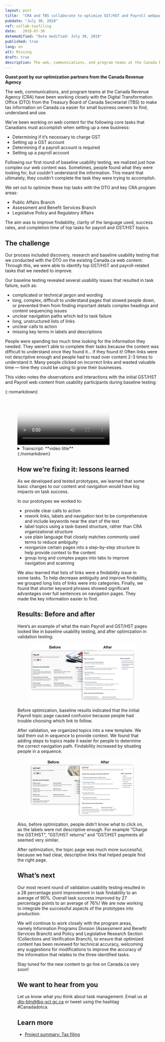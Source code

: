 ```yaml
---
layout: post
title:  "CRA and TBS collaborate to optimize GST/HST and Payroll webpage content"
pubdate: "July 30, 2018"
ref: collab-taxfiling
date:   2018-07-30
datemodified: "Date modified: July 30, 2018"
published: true
lang: en
alt: Missing
draft: true
description: The web, communications, and program teams at the Canada Revenue Agency (CRA) have been working closely with the Digital Transformation Office (DTO) from the Treasury Board of Canada Secretariat (TBS) to make tax information on Canada.ca easier for small business owners to find, understand and use.
---
```


<b>Guest post by our optimization partners from the Canada Revenue Agency</b>

The web, communications, and program teams at the Canada Revenue Agency (CRA) have been working closely with the Digital Transformation Office (DTO) from the Treasury Board of Canada Secretariat (TBS) to make tax information on Canada.ca easier for small business owners to find, understand and use.

We’ve been working on web content for the following core tasks that Canadians must accomplish when setting up a new business:

* Determining if it’s necessary to charge GST
* Setting up a GST account
* Determining if a payroll account is required
* Setting  up a payroll account

Following our first round of baseline usability testing, we realized just how complex our web content was. Sometimes, people found what they were looking for, but couldn't understand the information. This meant that ultimately, they couldn't complete the task they were trying to accomplish.

We set out to optimize these top tasks with the DTO and key CRA program areas:

* Public Affairs Branch 
* Assessment and Benefit Services Branch 
* Legislative Policy and Regulatory Affairs 

The aim was to improve findability, clarity of the language used, success rates, and completion time of top tasks for payroll and GST/HST topics.

## The challenge ##

Our process included discovery, research and baseline usability testing that we conducted with the DTO on the existing Canada.ca web content. Through this, we were able to identify top GST/HST and payroll-related tasks that we needed to improve. 

Our baseline testing revealed several usability issues that resulted in task failure, such as: 

* complicated or technical jargon and wording 
* long, complex, difficult to understand pages that slowed people down, or prevented them from finding important details
complex headings and content sequencing issues
* unclear navigation paths which led to task failure
* long, unstructured lists of links
* unclear calls to action
* missing key terms in labels and descriptions

People were spending too much time looking for the information they needed. They weren’t able to complete their tasks because the content was difficult to understand once they found it… if they found it! Often links were not descriptive enough and people had to read over content 2-3 times to understand it. Many people clicked on incorrect links and wasted valuable time — time they could be using to grow their businesses.

This video notes the observations and interactions with the initial GST/HST and Payroll web content from usability participants during baseline testing:

 {::nomarkdown}
<figure class="wb-mltmd wb-init video cc_on">
	<video poster="/images/dates-matter/old-content-video-poster.jpg" title="Thinking information is out of date">
		<source type="video/mp4" src="/images/dates-matter/trust-of-old-content-en.mp4" />
		<track src="#inline-captions" kind="captions" data-type="text/html" srclang="en" label="English" />
	</video>

<figcaption>
<details>
				<summary>Transcript: **video title**</summary>
	<p>(Participant)</p>
	
(Video showing someone looking at the “Payroll overview” page on Canada.ca. Participant scrolls up and down slightly)
I don’t see very…
(Participant click into a page called “RC4110 Employee or self-employed?”)
That’s not helpful. Yeah it’s not obvious from here...

 (Moderator) 

Right

(Participant)

…where to find the information

(Participant clicks the “back” button and is back on the “Payroll overview” page. They scroll up and down the page then hover mouse over a link titled “Employer responsibilities- the payroll steps”)

It should be in employer responsibilities… 

(Scrolls down the page again and then scrolls back up to the link titled “Employer responsibilities- the payroll steps”)

…but I don’t really see

(Clicks on the link titled “Employer responsibilities- the payroll steps” and ends up on that page. Starts to read out steps on the page)

“Determine your status”…

(Scrolls down the page and back up. Hovers over the word “employeer” under the first step which is called “Step 1: Determining your status)

Obviously you’re an employer but I need more information

(Clicks on the word “employeer” which is a link to another page called “Are you an employer?”. Scrolls down the page slowly until they get to the bottom)

Alright well that’s not very useful

</details>
</figcaption>
 {:/nomarkdown}
 
## How we’re fixing it: lessons learned ##

As we developed and tested prototypes, we learned that some basic changes to our content and navigation would have big impacts on task success.

In our prototypes we worked to: 

* provide clear calls to action 
* rework links, labels and navigation text to be comprehensive and include keywords near the start of the text
* label topics using a task-based structure, rather than CRA organizational structure
* use plain language that closely matches commonly used terms to reduce ambiguity
* reorganize certain pages into a step-by-step structure to help provide context to the content
* group long and complex pages into tabs to improve navigation and scanning 

We also learned that lists of links were a findability issue in some tasks. To help decrease ambiguity and improve findability, we grouped long lists of links were into categories. Finally, we found that shorter keyword phrases showed significant advantages over full sentences on navigation pages. They made the key information easier to find.


## Results: Before and after ##

Here’s an example of what the main Payroll and GST/HST pages looked like in baseline usability testing, and after optimization in validation testing:



<figure>
<img class="img-responsive" alt="MISSING" src="/images/taxes-impots/payroll-before-after-en.png">
</figure>

Before optimization, baseline results indicated that the initial Payroll topic page caused confusion because people had trouble choosing which link to follow. 

After validation, we organized topics into a new template. We laid them out in sequence to provide context. We found that adding steps to topics made it easier for people to determine the correct navigation path. Findability increased by situating people in a sequence.

<figure>
<img class="img-responsive" alt="MISSING" src="/images/taxes-impots/gsthst-before-after-en.png">
</figure>

Also, before optimization, people didn’t know what to click on, as the labels were not descriptive enough. For example “Charge the GST/HST”, “GST/HST returns” and “GST/HST payments all seemed very similar.

After optimization, the topic page was much more successful, because we had clear, descriptive links that helped people find the right page.

## What’s next ##

Our most recent round of validation usability testing resulted in a 28 percentage point improvement in task findability to an average of 90%. Overall task success improved by 27 percentage points to an average of 76%! We are now working to integrate the successful aspects of the prototypes into production. 

We will continue to work closely with the program areas, namely Information Programs Division (Assessment and Benefit Services Branch) and Policy and Legislative Research Section (Collections and Verification Branch), to ensure that optimized content has been reviewed for technical accuracy, welcoming any suggestions for modifications to improve the accuracy of the information that relates to the three identified tasks. 

Stay tuned for the new content to go live on Canada.ca very soon!

## We want to hear from you ##
Let us know what you think about task management. Email us at [dto-btn@tbs-sct.gc.ca](mailto:dto-btn@tbs-sct.gc.ca) or tweet using the hashtag #Canadadotca.

## Learn more

* [Project summary: Tax filing](https://canada-ca.github.io/research-recherche/taxfiling-research-summary.html)

